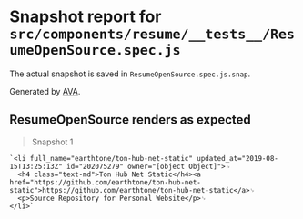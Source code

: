 # Snapshot report for `src/components/resume/__tests__/ResumeOpenSource.spec.js`

The actual snapshot is saved in `ResumeOpenSource.spec.js.snap`.

Generated by [AVA](https://ava.li).

## ResumeOpenSource renders as expected

> Snapshot 1

    `<li full_name="earthtone/ton-hub-net-static" updated_at="2019-08-15T13:25:13Z" id="202075279" owner="[object Object]">␊
      <h4 class="text-md">Ton Hub Net Static</h4><a href="https://github.com/earthtone/ton-hub-net-static">https://github.com/earthtone/ton-hub-net-static</a>␊
      <p>Source Repository for Personal Website</p>␊
    </li>`
